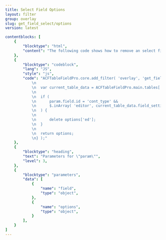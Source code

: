 ```yaml
---
title: Select Field Options
layout: filter
group: overlay
slug: get_field_select/options
version: latest

contentblocks: [
	{
		"blocktype": "html",
		"content": "The following code shows how to remove an select field option on a specific field depending on an empty field setting.",
	},
	{
		"blocktype": "codeblock",
		"lang": "JS",
		"style": "js",
		"code": "ACFTableFieldPro.core.add_filter( 'overlay', 'get_field_select/options', function( options, param ) {
			\n
			\n	var current_table_data = ACFTableFieldPro.main.tables[ ACFTableFieldPro.overlay.state.field_key ];
			\n
			\n	if (
			\n		param.field.id = 'cont_type' &&
			\n		$.inArray( 'editor', current_table_data.field_settings[ ACFTableFieldPro.overlay.state.overlay_id ] ) === -1
			\n	) {
			\n
			\n		delete options['ed'];
			\n	}
			\n
			\n	return options;
			\n} );"
	},
	{
		"blocktype": "heading",
		"text": "Parameters for \"param\"",
		"level": 3,
	},
	{
		"blocktype": "parameters",
		"data": [
			{
				"name": "field",
				"type": "object",
			},
			{
				"name": "options",
				"type": "object",
			}
		],
	}
]
---
```

